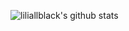 

![liliallblack's github stats](https://github-readme-stats.vercel.app/api?username=liliallblack&theme=tokyonight&show_icons=true)  



